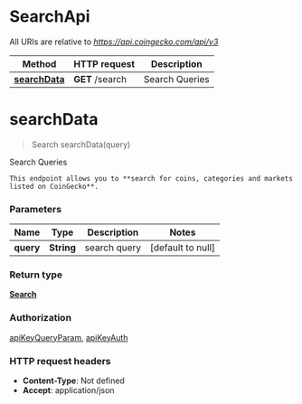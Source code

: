 # SearchApi

All URIs are relative to *https://api.coingecko.com/api/v3*

| Method | HTTP request | Description |
|------------- | ------------- | -------------|
| [**searchData**](SearchApi.md#searchData) | **GET** /search | Search Queries |


<a name="searchData"></a>
# **searchData**
> Search searchData(query)

Search Queries

    This endpoint allows you to **search for coins, categories and markets listed on CoinGecko**.

### Parameters

|Name | Type | Description  | Notes |
|------------- | ------------- | ------------- | -------------|
| **query** | **String**| search query | [default to null] |

### Return type

[**Search**](../Models/Search.md)

### Authorization

[apiKeyQueryParam](../README.md#apiKeyQueryParam), [apiKeyAuth](../README.md#apiKeyAuth)

### HTTP request headers

- **Content-Type**: Not defined
- **Accept**: application/json

